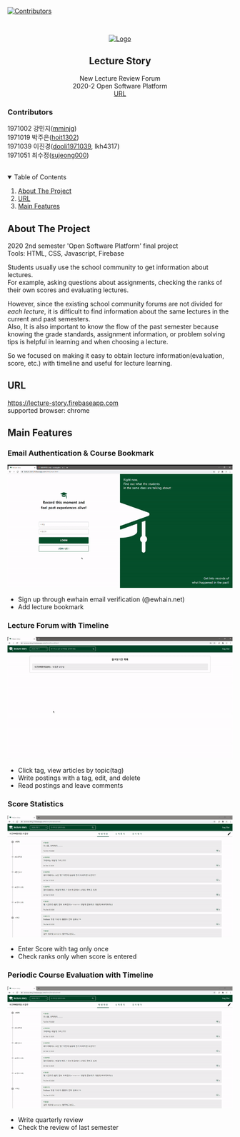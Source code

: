 [![Contributors][contributors-shield]][contributors-url]

<!-- PROJECT LOGO -->
<br />
<p align="center">
  <a href="https://lecture-story.firebaseapp.com">
    <img src="public/imgs/logo.png" alt="Logo" width="300">
  </a>

  <h2 align="center">Lecture Story</h2>

  <p align="center">
    New Lecture Review Forum
    <br>2020-2 Open Software Platform
    <br>
    <a href="https://lecture-story.firebaseapp.com">URL</a>
  </p>
</p>

### Contributors

1971002 강민지([mminjg](https://github.com/mminjg))  
1971019 박주은([hoit1302](https://github.com/hoit1302))  
1971039 이진경([dooli1971039](https://github.com/dooli1971039), lkh4317)  
1971051 최수정([sujeong000](https://github.com/sujeong000))

<br>
<details open="open">
  <summary>Table of Contents</summary>
  <ol>
    <li><a href="#about-the-project">About The Project</a></li>
    <li><a href="#URL">URL</a></li>
    <li><a href="#Main Features">Main Features</a></li>
  </ol>
</details>

## About The Project

2020 2nd semester 'Open Software Platform' final project  
Tools: HTML, CSS, Javascript, Firebase

Students usually use the school community to get information about lectures.  
For example, asking questions about assignments, checking the ranks of their own scores and evaluating lectures.

However, since the existing school community forums are not divided for _each lecture_, it is difficult to find information about the same lectures in the current and past semesters.  
Also, It is also important to know the flow of the past semester because knowing the grade standards, assignment information, or problem solving tips is helpful in learning and when choosing a lecture.

So we focused on making it easy to obtain lecture information(evaluation, score, etc.) with timeline and useful for lecture learning.

## URL

https://lecture-story.firebaseapp.com  
supported browser: chrome

## Main Features

### Email Authentication & Course Bookmark

![image](gif/email.gif)

- Sign up through ewhain email verification (@ewhain.net)
- Add lecture bookmark

### Lecture Forum with Timeline

![image](gif/timeline.gif)

- Click tag, view articles by topic(tag)
- Write postings with a tag, edit, and delete
- Read postings and leave comments

### Score Statistics

![image](gif/score.gif)

- Enter Score with tag only once
- Check ranks only when score is entered

### Periodic Course Evaluation with Timeline

![image](gif/evaluation.gif)

- Write quarterly review
- Check the review of last semester

[contributors-shield]: https://img.shields.io/github/contributors/othneildrew/Best-README-Template.svg?style=for-the-badge
[contributors-url]: https://github.com/sujeong000/Lecture_Story/graphs/contributors
